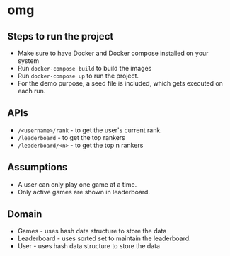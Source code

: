 # omg

## Steps to run the project
  - Make sure to have Docker and Docker compose installed on your system
  - Run `docker-compose build` to build the images
  - Run `docker-compose up` to run the project.
  - For the demo purpose, a seed file is included, which gets executed on each run.


## APIs
  - `/<username>/rank` - to get the user's current rank.
  - `/leaderboard` - to get the top rankers
  - `/leaderboard/<n>` - to get the top n rankers

## Assumptions
  - A user can only play one game at a time.
  - Only active games are shown in leaderboard.


## Domain
  - Games - uses hash data structure to store the data
  - Leaderboard - uses sorted set to maintain the leaderboard.
  - User - uses hash data structure to store the data
